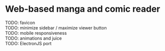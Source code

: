 # Web-based manga and comic reader

TODO: favicon  
TODO: minimize sidebar / maximize viewer button  
TODO: mobile responsiveness  
TODO: animations and juice  
TODO: ElectronJS port  
